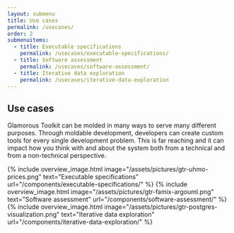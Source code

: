 ```yaml
---
layout: submenu
title: Use cases
permalink: /usecases/
order: 2
submenuitems:
  - title: Executable specifications
    permalink: /usecases/executable-specifications/
  - title: Software assessment
    permalink: /usecases/software-assessment/
  - title: Iterative data exploration
    permalink: /usecases/iterative-data-exploration
---
```


<section id="usecases">
  <div class="container pt-5 pb-5 jumbotron-small">
    <div class="row">
      <div class="col-md-12">
        <h1>Use cases</h1>
        <p class="lead">Glamorous Toolkit can be molded in many ways to serve many different purposes. Through moldable development, developers can create custom tools for every single development problem. This is far reaching and it can impact how you think with and about the system both from a technical and from a non-technical perspective.</p>
      </div>
    </div>
    <div class="row vspace component">
        {% include overview_image.html image="/assets/pictures/gtr-uhmo-prices.png" text="Executable specifications" url="/components/executable-specifications/" %}
        {% include overview_image.html image="/assets/pictures/gtr-famix-argouml.png" text="Software assessment" url="/components/software-assessment/" %}
        {% include overview_image.html image="/assets/pictures/gtr-postgres-visualization.png" text="Iterative data exploration" url="/components/iterative-data-exploration/" %}
    </div>
  </div>
</section>
